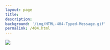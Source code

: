 ```yaml
---
layout: page
title: 
description: 
background: '/img/HTML-404-Typed-Message.gif'
permalink: /404.html
---
```


![](https://freefrontend.com/assets/img/html-css-404-page-templates/HTML-404-Typed-Message.gif)